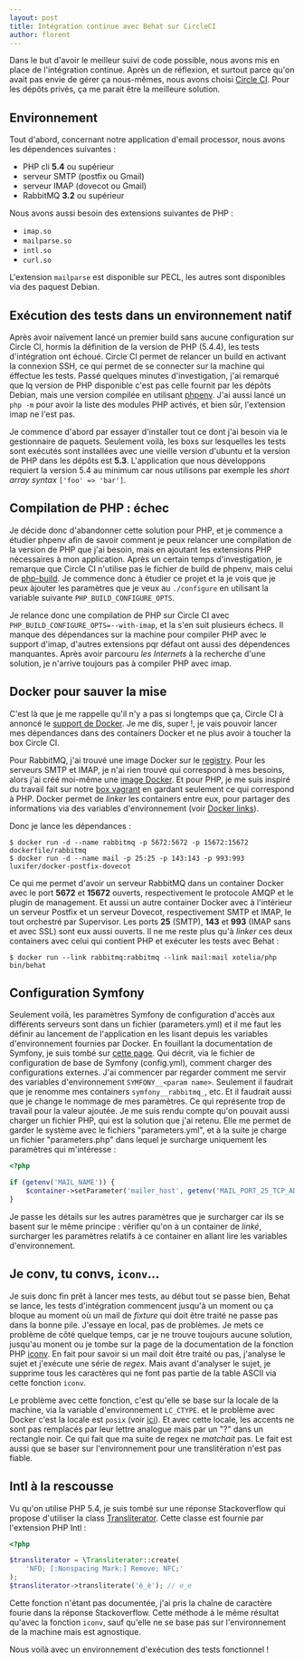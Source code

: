 ```yaml
---
layout: post
title: Intégration continue avec Behat sur CircleCI
author: florent
---
```


Dans le but d'avoir le meilleur suivi de code possible, nous avons mis en place de l'intégration continue. Après un de réflexion, et surtout parce qu'on avait pas envie de gérer ça nous-mêmes, nous avons choisi [Circle CI](https://circleci.com/). Pour les dépôts privés, ça me parait être la meilleure solution.

## Environnement

Tout d'abord, concernant notre application d'email processor, nous avons les dépendences suivantes :

* PHP cli **5.4** ou supérieur
* serveur SMTP (postfix ou Gmail)
* serveur IMAP (dovecot ou Gmail)
* RabbitMQ **3.2** ou supérieur

Nous avons aussi besoin des extensions suivantes de PHP :

* `imap.so`
* `mailparse.so`
* `intl.so`
* `curl.so`

L'extension `mailparse` est disponible sur PECL, les autres sont disponibles via des paquest Debian.

## Exécution des tests dans un environnement natif

Après avoir naïvement lancé un premier build sans aucune configuration sur Circle CI, hormis la définition de la version de PHP (5.4.4), les tests d'intégration ont échoué. Circle CI permet de relancer un build en activant la connexion SSH, ce qui permet de se connecter sur la machine qui éffectue les tests. Passé quelques minutes d'investigation, j'ai remarqué que lq version de PHP disponible c'est pas celle fournit par les dépôts Debian, mais une version compilée en utilisant [phpenv](https://github.com/phpenv/phpenv). J'ai aussi lancé un `php -m` pour avoir la liste des modules PHP activés, et bien sûr, l'extension imap ne l'est pas.

Je commence d'abord par essayer d'installer tout ce dont j'ai besoin via le gestionnaire de paquets. Seulement voilà, les boxs sur lesquelles les tests sont exécutés sont installées avec une vieille version d'ubuntu et la version de PHP dans les dépôts est **5.3**. L'application que nous développons requiert la version 5.4 au minimum car nous utilisons par exemple les _short array syntax_ `['foo' => 'bar']`.

## Compilation de PHP : échec

Je décide donc d'abandonner cette solution pour PHP, et je commence a étudier phpenv afin de savoir comment je peux relancer une compilation de la version de PHP que j'ai besoin, mais en ajoutant les extensions PHP nécessaires à mon application. Après un certain temps d'investigation, je remarque que Circle CI n'utilise pas le fichier de build de phpenv, mais celui de [php-build](https://github.com/CHH/php-build). Je commence donc à étudier ce projet et la je vois que je peux àjouter les paramètres que je veux au `./configure` en utilisant la variable suivante `PHP_BUILD_CONFIGURE_OPTS`.

Je relance donc une compilation de PHP sur Circle CI avec `PHP_BUILD_CONFIGURE_OPTS=--with-imap`, et la s'en suit plusieurs échecs. Il manque des dépendances sur la machine pour compiler PHP avec le support d'imap, d'autres extensions pqr défaut ont aussi des dépendences manquantes. Après avoir parcouru _les Internets_ à la recherche d'une solution, je n'arrive toujours pas à compiler PHP avec imap.

## Docker pour sauver la mise

C'est là que je me rappelle qu'il n'y a pas si longtemps que ça, Circle CI à annoncé le [support de Docker](http://blog.circleci.com/continuous-delivery-with-docker-containers/). Je me dis, super !, je vais pouvoir lancer mes dépendances dans des containers Docker et ne plus avoir à toucher la box Circle CI.

Pour RabbitMQ, j'ai trouvé une image Docker sur le [registry](https://registry.hub.docker.com/u/dockerfile/rabbitmq/). Pour les serveurs SMTP et IMAP, je n'ai rien trouvé qui correspond à mes besoins, alors j'ai créé moi-même une [image Docker](https://registry.hub.docker.com/u/luxifer/docker-postfix-dovecot/). Et pour PHP, je me suis inspiré du travail fait sur notre [box vagrant](https://github.com/Xotelia/VagrantBox) en gardant seulement ce qui correspond à PHP. Docker permet de _linker_ les containers entre eux, pour partager des informations via des variables d'environnement (voir [Docker links](https://docs.docker.com/userguide/dockerlinks/)).

Donc je lance les dépendances :

```
$ docker run -d --name rabbitmq -p 5672:5672 -p 15672:15672 dockerfile/rabbitmq
$ docker run -d --name mail -p 25:25 -p 143:143 -p 993:993 luxifer/docker-postfix-dovecot
```

Ce qui me permet d'avoir un serveur RabbitMQ dans un container Docker avec le port **5672** et **15672** ouverts, respectivement le protocole AMQP et le plugin de management. Et aussi un autre container Docker avec à l'intérieur un serveur Postfix et un serveur Dovecot, respectivement SMTP et IMAP, le tout orchestré par Supervisor. Les ports **25** (SMTP), **143** et **993** (IMAP sans et avec SSL) sont eux aussi ouverts. Il ne me reste plus qu'à _linker_ ces deux containers avec celui qui contient PHP et exécuter les tests avec Behat :

```
$ docker run --link rabbitmq:rabbitmq --link mail:mail xotelia/php bin/behat
```

## Configuration Symfony

Seulement voilà, les paramètres Symfony de configuration d'accès aux différents serveurs sont dans un fichier (parameters.yml) et il me faut les définir au lancement de l'application en les lisant depuis les variables d'environnement fournies par Docker. En fouillant la documentation de Symfony, je suis tombé sur [cette page](http://symfony.com/fr/doc/current/cookbook/configuration/external_parameters.html). Qui décrit, via le fichier de configuration de base de Symfony (config.yml), comment charger des configurations externes. J'ai commencer par regarder comment me servir des variables d'environnement `SYMFONY__<param name>`. Seulement il faudrait que je renomme mes containers `symfony__rabbitmq_`, etc. Et il faudrait aussi que je change le nommage de mes paramètres. Ce qui représente trop de travail pour la valeur ajoutée. Je me suis rendu compte qu'on pouvait aussi charger un fichier PHP, qui est la solution que j'ai retenu. Elle me permet de garder le système avec le fichiers "parameters.yml", et à la suite je charge un fichier "parameters.php" dans lequel je surcharge uniquement les paramètres qui m'intéresse :

```php
<?php

if (getenv('MAIL_NAME')) {
    $container->setParameter('mailer_host', getenv('MAIL_PORT_25_TCP_ADDR')); // variable d'env contenant l'adresse IP sur serveur SMTP
}
```

Je passe les détails sur les autres paramètres que je surcharger car ils se basent sur le même principe : vérifier qu'on à un container de _linké_, surcharger les paramètres relatifs à ce container en allant lire les variables d'environnement.

## Je conv, tu convs, `iconv`...

Je suis donc fin prêt à lancer mes tests, au début tout se passe bien, Behat se lance, les tests d'intégration commencent jusqu'à un moment ou ça bloque au moment où un mail de _fixture_ qui doit être traité ne passe pas dans la bonne pile. J'essaye en local, pas de problèmes. Je mets ce problème de côté quelque temps, car je ne trouve toujours aucune solution, jusqu'au monent ou je tombe sur la page de la documentation de la fonction PHP [iconv](http://fr2.php.net/manual/en/function.iconv.php). En fait pour savoir si un mail doit être traité ou pas, j'analyse le sujet et j'exécute une série de _regex_. Mais avant d'analyser le sujet, je supprime tous les caractères qui ne font pas partie de la table ASCII via cette fonction `iconv`.

Le problème avec cette fonction, c'est qu'elle se base sur la locale de la machine, via la variable d'environnement `LC_CTYPE`. et le problème avec Docker c'est la locale est `posix` (voir [ici](http://fr2.php.net/manual/en/function.iconv.php#74101)). Et avec cette locale, les accents ne sont pas remplacés par leur lettre analogue mais par un "?" dans un rectangle noir. Ce qui fait que ma suite de regex ne _matchait_ pas. Le fait est aussi que se baser sur l'environnement pour une translitération n'est pas fiable.

## Intl à la rescousse

Vu qu'on utilise PHP 5.4, je suis tombé sur une réponse Stackoverflow qui propose d'utiliser la class [Transliterator](http://fr2.php.net/manual/en/class.transliterator.php). Cette classe est fournie par l'extension PHP Intl :

```php
<?php

$transliterator = \Transliterator::create(
    'NFD; [:Nonspacing Mark:] Remove; NFC;'
);
$transliterator->transliterate('é_è'); // e_e
```


Cette fonction n'étant pas documentée, j'ai pris la chaîne de caractère fourie dans la réponse Stackoverflow. Cette méthode à le même résultat qu'avec la fonction `iconv`, sauf qu'elle ne se base pas sur l'environnement de la machine mais est agnostique.

Nous voilà avec un environnement d'exécution des tests fonctionnel !
